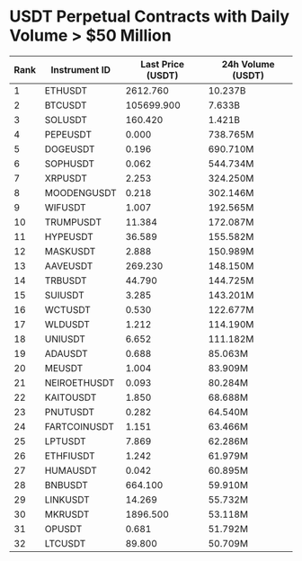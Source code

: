 # USDT Perpetual Contracts with Daily Volume > $50 Million

| Rank | Instrument ID | Last Price (USDT) | 24h Volume (USDT) |
|------|---------------|-------------------|-------------------|
| 1 | ETHUSDT | 2612.760 | 10.237B |
| 2 | BTCUSDT | 105699.900 | 7.633B |
| 3 | SOLUSDT | 160.420 | 1.421B |
| 4 | PEPEUSDT | 0.000 | 738.765M |
| 5 | DOGEUSDT | 0.196 | 690.710M |
| 6 | SOPHUSDT | 0.062 | 544.734M |
| 7 | XRPUSDT | 2.253 | 324.250M |
| 8 | MOODENGUSDT | 0.218 | 302.146M |
| 9 | WIFUSDT | 1.007 | 192.565M |
| 10 | TRUMPUSDT | 11.384 | 172.087M |
| 11 | HYPEUSDT | 36.589 | 155.582M |
| 12 | MASKUSDT | 2.888 | 150.989M |
| 13 | AAVEUSDT | 269.230 | 148.150M |
| 14 | TRBUSDT | 44.790 | 144.725M |
| 15 | SUIUSDT | 3.285 | 143.201M |
| 16 | WCTUSDT | 0.530 | 122.677M |
| 17 | WLDUSDT | 1.212 | 114.190M |
| 18 | UNIUSDT | 6.652 | 111.182M |
| 19 | ADAUSDT | 0.688 | 85.063M |
| 20 | MEUSDT | 1.004 | 83.909M |
| 21 | NEIROETHUSDT | 0.093 | 80.284M |
| 22 | KAITOUSDT | 1.850 | 68.688M |
| 23 | PNUTUSDT | 0.282 | 64.540M |
| 24 | FARTCOINUSDT | 1.151 | 63.466M |
| 25 | LPTUSDT | 7.869 | 62.286M |
| 26 | ETHFIUSDT | 1.242 | 61.979M |
| 27 | HUMAUSDT | 0.042 | 60.895M |
| 28 | BNBUSDT | 664.100 | 59.910M |
| 29 | LINKUSDT | 14.269 | 55.732M |
| 30 | MKRUSDT | 1896.500 | 53.118M |
| 31 | OPUSDT | 0.681 | 51.792M |
| 32 | LTCUSDT | 89.800 | 50.709M |
